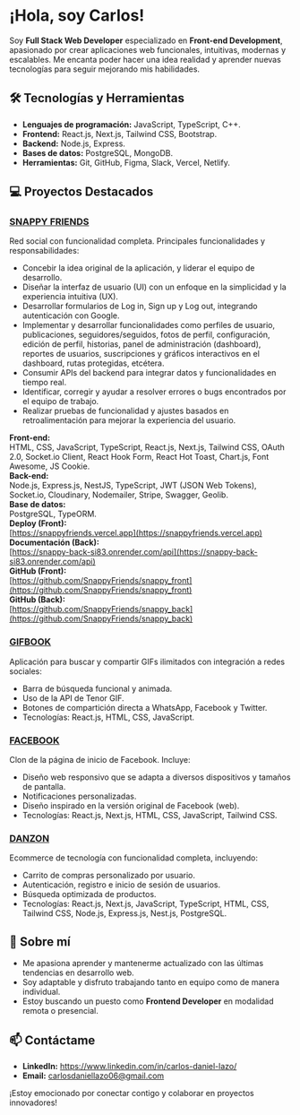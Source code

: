 # ¡Hola, soy Carlos!

Soy **Full Stack Web Developer** especializado en **Front-end Development**, apasionado por crear aplicaciones web funcionales, intuitivas, modernas y escalables. Me encanta poder hacer una idea realidad y aprender nuevas tecnologías para seguir mejorando mis habilidades.

## 🛠️ Tecnologías y Herramientas
- **Lenguajes de programación:** JavaScript, TypeScript, C++.
- **Frontend:** React.js, Next.js, Tailwind CSS, Bootstrap.
- **Backend:** Node.js, Express.
- **Bases de datos:** PostgreSQL, MongoDB.
- **Herramientas:** Git, GitHub, Figma, Slack, Vercel, Netlify.

## 💻 Proyectos Destacados
### [SNAPPY FRIENDS](https://github.com/SnappyFriends/snappy_front)
Red social con funcionalidad completa. Principales funcionalidades y responsabilidades:
- Concebir la idea original de la aplicación, y liderar el equipo de desarrollo.
- Diseñar la interfaz de usuario (UI) con un enfoque en la simplicidad y la experiencia intuitiva (UX).
- Desarrollar formularios de Log in, Sign up y Log out, integrando autenticación con Google.
- Implementar y desarrollar funcionalidades como perfiles de usuario, publicaciones, seguidores/seguidos, fotos de perfil, configuración, edición de perfil, historias, panel de administración (dashboard), reportes de usuarios, suscripciones y gráficos interactivos en el dashboard, rutas protegidas, etcétera.
- Consumir APIs del backend para integrar datos y funcionalidades en tiempo real.
- Identificar, corregir y ayudar a resolver errores o bugs encontrados por el equipo de trabajo.
- Realizar pruebas de funcionalidad y ajustes basados en retroalimentación para mejorar la experiencia del usuario.

**Front-end:**  
HTML, CSS, JavaScript, TypeScript, React.js, Next.js, Tailwind CSS, OAuth 2.0, Socket.io Client, React Hook Form, React Hot Toast, Chart.js, Font Awesome, JS Cookie.  
**Back-end:**  
Node.js, Express.js, NestJS, TypeScript, JWT (JSON Web Tokens), Socket.io, Cloudinary, Nodemailer, Stripe, Swagger, Geolib.  
**Base de datos:**  
PostgreSQL, TypeORM.  
**Deploy (Front):**  
[https://snappyfriends.vercel.app](https://snappyfriends.vercel.app)  
**Documentación (Back):**  
[https://snappy-back-si83.onrender.com/api](https://snappy-back-si83.onrender.com/api)  
**GitHub (Front):**  
[https://github.com/SnappyFriends/snappy_front](https://github.com/SnappyFriends/snappy_front)  
**GitHub (Back):**  
[https://github.com/SnappyFriends/snappy_back](https://github.com/SnappyFriends/snappy_back)  

### [GIFBOOK](https://github.com/CarlosDanielOK/Dan-GIFBOOK)
Aplicación para buscar y compartir GIFs ilimitados con integración a redes sociales:
- Barra de búsqueda funcional y animada.
- Uso de la API de Tenor GIF.
- Botones de compartición directa a WhatsApp, Facebook y Twitter.
- Tecnologías: React.js, HTML, CSS, JavaScript.

### [FACEBOOK](https://github.com/CarlosDanielOK/CARLOS-facebook)
Clon de la página de inicio de Facebook. Incluye:
- Diseño web responsivo que se adapta a diversos dispositivos y tamaños de pantalla.
- Notificaciones personalizadas.
- Diseño inspirado en la versión original de Facebook (web).
- Tecnologías: React.js, Next.js, HTML, CSS, JavaScript, Tailwind CSS.

### [DANZON](https://github.com/pi-rym/PM4FE-CarlosDanielOK)
Ecommerce de tecnología con funcionalidad completa, incluyendo:
- Carrito de compras personalizado por usuario.
- Autenticación, registro e inicio de sesión de usuarios.
- Búsqueda optimizada de productos.
- Tecnologías: React.js, Next.js, JavaScript, TypeScript, HTML, CSS, Tailwind CSS, Node.js, Express.js, Nest.js, PostgreSQL.

## 🌟 Sobre mí
- Me apasiona aprender y mantenerme actualizado con las últimas tendencias en desarrollo web.
- Soy adaptable y disfruto trabajando tanto en equipo como de manera individual.
- Estoy buscando un puesto como **Frontend Developer** en modalidad remota o presencial.

## 📫 Contáctame
- **LinkedIn:** https://www.linkedin.com/in/carlos-daniel-lazo/
- **Email:** carlosdaniellazo06@gmail.com

¡Estoy emocionado por conectar contigo y colaborar en proyectos innovadores!
